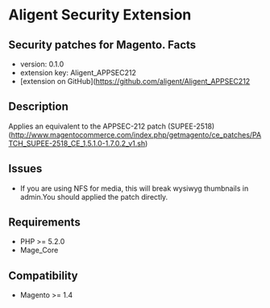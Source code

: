 Aligent Security Extension
=====================
Security patches for Magento.
Facts
-----
- version: 0.1.0
- extension key: Aligent_APPSEC212
- [extension on GitHub](https://github.com/aligent/Aligent_APPSEC212

Description
-----------
Applies an equivalent to the APPSEC-212 patch (SUPEE-2518) (http://www.magentocommerce.com/index.php/getmagento/ce_patches/PATCH_SUPEE-2518_CE_1.5.1.0-1.7.0.2_v1.sh)

Issues
-----------
- If you are using NFS for media, this will break wysiwyg thumbnails in admin.You should applied the patch directly.

Requirements
------------
- PHP >= 5.2.0
- Mage_Core

Compatibility
-------------
- Magento >= 1.4



